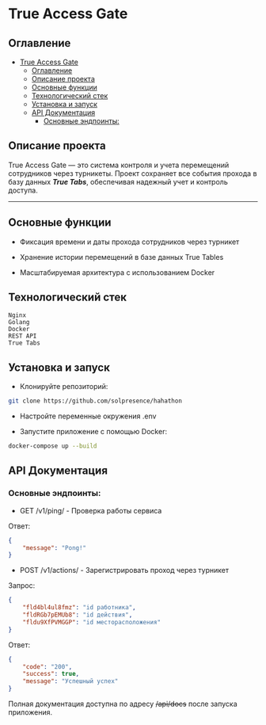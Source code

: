 # True Access Gate
## Оглавление
- [True Access Gate](#true-access-gate)
  - [Оглавление](#оглавление)
  - [Описание проекта](#описание-проекта)
  - [Основные функции](#основные-функции)
  - [Технологический стек](#технологический-стек)
  - [Установка и запуск](#установка-и-запуск)
  - [API Документация](#api-документация)
    - [Основные эндпоинты:](#основные-эндпоинты)

## Описание проекта
True Access Gate — это система контроля и учета перемещений сотрудников через турникеты. Проект сохраняет все события прохода в базу данных ***True Tabs***, обеспечивая надежный учет и контроль доступа.
___

## Основные функции
- Фиксация времени и даты прохода сотрудников через турникет

- Хранение истории перемещений в базе данных True Tables

- Масштабируемая архитектура с использованием Docker

## Технологический стек
    Nginx
    Golang
    Docker
    REST API
    True Tabs

## Установка и запуск

- Клонируйте репозиторий:
```bash
git clone https://github.com/solpresence/hahathon
```
  
- Настройте переменные окружения .env
  
- Запустите приложение с помощью Docker:
```bash
docker-compose up --build
```

## API Документация

### Основные эндпоинты:

- GET /v1/ping/ - Проверка работы сервиса 

Ответ:
```json
{
    "message": "Pong!"
}
```

- POST /v1/actions/ - Зарегистрировать проход через турникет

Запрос:
```json
{
    "fld4bl4ul8fmz": "id работника",
	"fldRGb7pEMUb8": "id действия",
	"fldu9XfPVMGGP": "id месторасположения"
}
```
Ответ:
```json
{
    "code": "200",
	"success": true,
	"message": "Успешный успех"
}
```
Полная документация доступна по адресу ~~/api/docs~~ после запуска приложения.